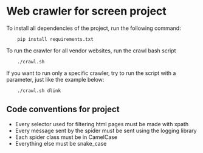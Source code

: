 # Web crawler for screen project

To install all dependencies of the project, run the following command:

```
    pip install requirements.txt
```

To run the crawler for all vendor websites, run the crawl bash script

```
    ./crawl.sh
```

If you want to run only a specific crawler, try to run the script with a parameter, just like the example below:

```
    ./crawl.sh dlink
```

## Code conventions for project

* Every selector used for filtering html pages must be made with xpath
* Every message sent by the spider must be sent using the logging library
* Each spider class must be in CamelCase
* Everything else must be snake_case